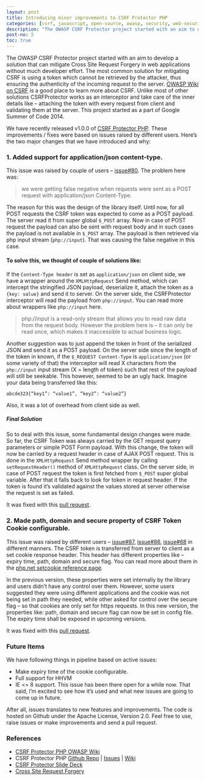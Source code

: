 ```yaml
---
layout: post
title: Introducing minor improvements to CSRF Protector PHP
categories: [csrf, javascript, open-source, owasp, security, web-security, php]
description: "The OWASP CSRF Protector project started with an aim to develop a solution that can mitigate Cross Site Request Forgery in web applications without much developer effort. We have recently released v1.0.0 of CSRF Protector PHP. These improvements / fixes were based on issues raised by different users. Here’s the two major changes that we have introduced and why:<ol><li>Added support for application/json content-type.</li><li>Made path, domain and secure property of CSRF Token Cookie configurable.</li></ol>"
post-no: 5
toc: true
---
```

The OWASP CSRF Protector project started with an aim to develop a solution that can mitigate Cross Site Request Forgery in web applications without much developer effort. The most common solution for mitigating CSRF is using a token which cannot be retrieved by the attacker, thus ensuring the authenticity of the incoming request to the server. [OWASP Wiki on CSRF](https://www.owasp.org/index.php/Cross-Site_Request_Forgery_(CSRF)) is a good place to learn more about CSRF. Unlike most of other solutions CSRFProtector works as an interceptor and take care of the inner details like – attaching the token with every request from client and validating them at the server. This project started as a part of Google Summer of Code 2014.

We have recently released v1.0.0 of [CSRF Protector PHP](https://github.com/mebjas/CSRF-Protector-PHP). These improvements / fixes were based on issues raised by different users. Here’s the two major changes that we have introduced and why:

### 1. Added support for application/json content-type.
This issue was raised by couple of users – [issue#80](https://github.com/mebjas/CSRF-Protector-PHP/issues/80). The problem here was:
> we were getting false negative when requests were sent as a POST request with application/json Content-Type.

The reason for this was the design of the library itself. Until now, for all POST requests the CSRF token was expected to come as a POST payload. The server read it from super global `$_POST` array. Now in case of POST request the payload can also be sent with request body and in such cases the payload is not available in `$_POST` array. The payload is then retrieved via php input stream (`php://input`). That was causing the false negative in this case.

#### To solve this, we thought of couple of solutions like:
If the `Content-Type header` is set as `application/json` on client side, we have a wrapper around the `XMLHttpRequest` Send method, which can intercept the stringified JSON payload, deserialize it, attach the token as a `{key: value}` and send it to server. On the server side, the CSRFProtector interceptor will read the payload from `php://input`. You can read more about wrappers like `php://input` here.

> php://input is a read-only stream that allows you to read raw data from the request body. However the problem here is – it can only be read once, which makes it inaccessible to actual business logic.

Another suggestion was to just append the token in front of the serialized JSON and send it as a POST payload. On the server side since the length of the token in known, if the `$_REQUEST Content-Type` is `application/json` (or some variety of that) the interceptor will read X characters from the `php://input` input stream (X = length of token) such that rest of the payload will still be seekable. This however, seemed to be an ugly hack. Imagine your data being transferred like this:

```
abcde323{“key1”: “value1”, “key2”: “value2”}
```

Also, it was a lot of overhead from client side as well.

##### Final Solution
So to deal with this issue, some fundamental design changes were made. So far, the CSRF Token was always carried by the GET request query parameters or simple POST Form payload. With this change, the token will now be carried by a request header in case of AJAX POST request. This is done in the `XMLHttpRequest` Send method wrapper by calling `setRequestHeader()` method of `XMLHttpRequest` class. On the server side, in case of POST request the token is first fetched from `$_POST` super global variable. After that it falls back to look for token in request header. If the token is found it’s validated against the values stored at server otherwise the request is set as failed.

It was fixed with this [pull request](https://github.com/mebjas/CSRF-Protector-PHP/pull/88).

### 2. Made path, domain and secure property of CSRF Token Cookie configurable.

This issue was raised by different users – [issue#87](https://github.com/mebjas/CSRF-Protector-PHP/issues/87), [issue#86](https://github.com/mebjas/CSRF-Protector-PHP/issues/86), [issue#68](https://github.com/mebjas/CSRF-Protector-PHP/issues/68) in different manners. The CSRF token is transferred from server to client as a set cookie response header. This header has different properties like – expiry time, path, domain and secure flag. You can read more about them in the [php.net setcookie reference page](http://php.net/manual/en/function.setcookie.php).

In the previous version, these properties were set internally by the library and users didn’t have any control over them. However, some users suggested they were using different applications and the cookie was not being set in path they needed, while other asked for control over the secure flag – so that cookies are only set for https requests. In this new version, the properties like: path, domain and secure flag can now be set in config file. The expiry time shall be exposed in upcoming versions.

It was fixed with this [pull request](https://github.com/mebjas/CSRF-Protector-PHP/pull/89).

### Future Items
We have following things in pipeline based on active issues:

 - Make expiry time of the cookie configurable.
 - Full support for HHVM
 - IE <= 8 support. This issue has been there open for a while now.
That said, I’m excited to see how it’s used and what new issues are going to come up in future.

After all, issues translates to new features and improvements. The code is hosted on Github under the Apache License, Version 2.0. Feel free to use, raise issues or make improvements and send a pull request.

### References
 - [CSRF Protector PHP OWASP Wiki](https://www.owasp.org/index.php/CSRFProtector_Project)
 - CSRF Protector PHP [Github Repo](https://github.com/mebjas/CSRF-Protector-PHP) | [Issues](https://github.com/mebjas/CSRF-Protector-PHP/issues) | [Wiki](https://github.com/mebjas/CSRF-Protector-PHP/wiki)
 - [CSRF Protector Slide Deck](https://www.slideshare.net/MinhazAv/csrf-protector)
 - [Cross Site Request Forgery](https://www.owasp.org/index.php/Cross-Site_Request_Forgery_(CSRF))


